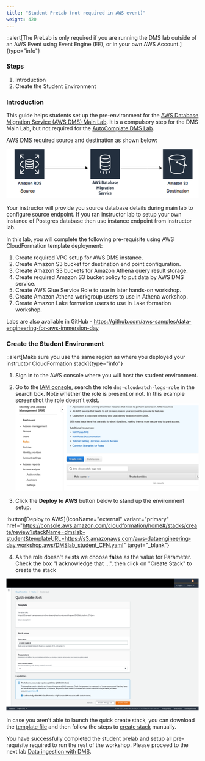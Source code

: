 ```yaml
---
title: "Student PreLab (not required in AWS event)"
weight: 420
---
```


::alert[The PreLab is only required if you are running the DMS lab outside of an AWS Event using Event Engine (EE), or in your own AWS Account.]{type="info"}

### Steps

1. Introduction
2. Create the Student Environment

### Introduction

This guide helps students set up the pre-environment for the [AWS Database Migration Service (AWS DMS) Main Lab](/400/401/430-main-lab.html). It is a compulsory step for the DMS Main Lab, but not required for the [AutoComplate DMS Lab](/400/440-auto-complete-lab.html).

AWS DMS required source and destination as shown below:

![](/static/400/images/19.png)

Your instructor will provide you source database details during main lab to configure source endpoint. If you ran instructor lab to setup your own instance of Postgres database then use instance endpoint from instructor lab.

In this lab, you will complete the following pre-requisite using AWS CloudFormation template deployment:

1. Create required VPC setup for AWS DMS instance.
2. Create Amazon S3 bucket for destination end point configuration.
3. Create Amazon S3 buckets for Amazon Athena query result storage.
4. Create required Amazon S3 bucket policy to put data by AWS DMS service.
5. Create AWS Glue Service Role to use in later hands-on workshop.
6. Create Amazon Athena workgroup users to use in Athena workshop.
7. Create Amazon Lake formation users to use in Lake formation workshop.

Labs are also available in GitHub - https://github.com/aws-samples/data-engineering-for-aws-immersion-day

### Create the Student Environment

::alert[Make sure you use the same region as where you deployed your instructor CloudFormation stack]{type="info"}

1. Sign in to the AWS console where you will host the student environment.

2. Go to the [IAM console](https://console.aws.amazon.com/iam/home#/roles), search the role `dms-cloudwatch-logs-role` in the search box. Note whether the role is present or not. In this example screenshot the role doesn't exist.
   ![](/static/400/images/79.png)
3. Click the **Deploy to AWS** button below to stand up the environment setup.

:button[Deploy to AWS]{iconName="external" variant="primary" href="https://console.aws.amazon.com/cloudformation/home#/stacks/create/review?stackName=dmslab-student&templateURL=https://s3.amazonaws.com/aws-dataengineering-day.workshop.aws/DMSlab_student_CFN.yaml" target="_blank"}

4. As the role doesn't exists we choose **false** as the value for Parameter. Check the box "I acknowledge that ...", then click on "Create Stack" to create the stack

![](/static/400/images/student-stack.png)

In case you aren't able to launch the quick create stack, you can download the [template file](https://s3.amazonaws.com/aws-dataengineering-day.workshop.aws/DMSlab_student_CFN.yaml) and then follow the steps to [create stack](https://docs.aws.amazon.com/AWSCloudFormation/latest/UserGuide/cfn-console-create-stack.html) manually.

You have successfully completed the student prelab and setup all pre-requisite required to run the rest of the workshop.
Please proceed to the next lab [Data ingestion with DMS](/400/401/430-main-lab).
